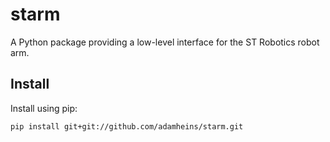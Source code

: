 # starm
A Python package providing a low-level interface for the ST Robotics robot arm.

## Install
Install using pip:
```
pip install git+git://github.com/adamheins/starm.git
```
